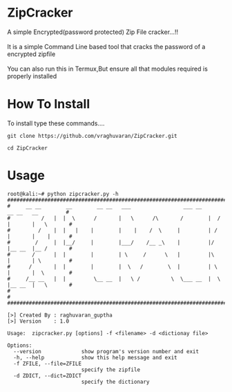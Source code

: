 # ZipCracker
A simple Encrypted(password protected) Zip File cracker...!! <br/>
<br/> It is a simple Command Line based tool that cracks the password of a encrypted zipfile<br/>
<br/>You can also run this in Termux,But ensure all that modules required is properly installed<br />
# How To Install
To install type these commands....
```
git clone https://github.com/vraghuvaran/ZipCracker.git
```
```
cd ZipCracker
```
# Usage
```
root@kali:~# python zipcracker.py -h
############################################################################################
#     __ __        __        __ __   ___                 ___ __         __ __   __         #
#          /   |  |  \      /       |   \      /\       /        |  /  |       |   \       #
#         /    |  |   |    |        |    |    /  \     |         | /   |       |    |      #
#        /     |  |__/     |        |___/    /__ _\    |         |/    |__ __  |__ /       #
#       /      |  |        |        | \     /      \   |         |\    |       | \         #
#      /       |  |        |        |  \   /        \  |         | \   |       |  \        #
#     /__ __   |  |         \__ __  |   \ /          \  \___ __  |  \  |__ __  |   \       #
#                                                                                          #
############################################################################################

[>] Created By : raghuvaran_guptha
[>] Version    : 1.0

Usage:  zipcracker.py [options] -f <filename> -d <dictionay file>

Options:
  --version             show program's version number and exit
  -h, --help            show this help message and exit
  -f ZFILE, --file=ZFILE
                        specify the zipfile
  -d ZDICT, --dict=ZDICT
                        specify the dictionary
```
